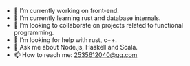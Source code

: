 - 🔭 I’m currently working on front-end.
- 🌱 I’m currently learning rust and database internals.
- 👯 I’m looking to collaborate on projects related to functional programming.
- 🤔 I’m looking for help with rust, c++.
- 💬 Ask me about Node.js, Haskell and Scala.
- 📫 How to reach me: 2535612040@qq.com
